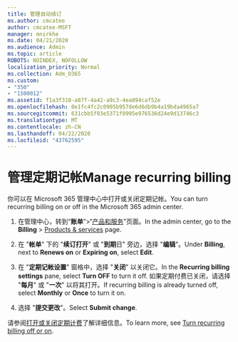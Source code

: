 ```yaml
---
title: 管理自动续订
ms.author: cmcatee
author: cmcatee-MSFT
manager: mnirkhe
ms.date: 04/21/2020
ms.audience: Admin
ms.topic: article
ROBOTS: NOINDEX, NOFOLLOW
localization_priority: Normal
ms.collection: Adm_O365
ms.custom:
- "350"
- "1500012"
ms.assetid: f1a3f310-a87f-4a42-a9c3-4ea894caf52e
ms.openlocfilehash: 0e1fc4fc2c0905b957de6d6db9b4a19bda4965a7
ms.sourcegitcommit: 631cbb5f03e5371f0995e976536d24e9d13746c3
ms.translationtype: MT
ms.contentlocale: zh-CN
ms.lasthandoff: 04/22/2020
ms.locfileid: "43762595"
---
```

# <a name="manage-recurring-billing"></a><span data-ttu-id="6e7f7-102">管理定期记帐</span><span class="sxs-lookup"><span data-stu-id="6e7f7-102">Manage recurring billing</span></span>

<span data-ttu-id="6e7f7-103">你可以在 Microsoft 365 管理中心中打开或关闭定期记帐。</span><span class="sxs-lookup"><span data-stu-id="6e7f7-103">You can turn recurring billing on or off in the Microsoft 365 admin center.</span></span>
  
1. <span data-ttu-id="6e7f7-104">在管理中心，转到“**账单**”\>“[产品和服务](https://go.microsoft.com/fwlink/p/?linkid=842054)”页面。</span><span class="sxs-lookup"><span data-stu-id="6e7f7-104">In the admin center, go to the **Billing** \> [Products & services](https://go.microsoft.com/fwlink/p/?linkid=842054) page.</span></span>

2. <span data-ttu-id="6e7f7-105">在 "**帐单**" 下的 "**续订打开**" 或 "**到期**日" 旁边，选择 "**编辑**"。</span><span class="sxs-lookup"><span data-stu-id="6e7f7-105">Under **Billing**, next to **Renews on** or **Expiring on**, select **Edit**.</span></span>

3. <span data-ttu-id="6e7f7-106">在 "**定期记帐设置**" 窗格中，选择 "**关闭**" 以关闭它。</span><span class="sxs-lookup"><span data-stu-id="6e7f7-106">In the **Recurring billing settings** pane, select **Turn OFF** to turn it off.</span></span> <span data-ttu-id="6e7f7-107">如果定期付费已关闭，请选择 "**每月**" 或 "**一次**" 以将其打开。</span><span class="sxs-lookup"><span data-stu-id="6e7f7-107">If recurring billing is already turned off, select **Monthly** or **Once** to turn it on.</span></span>

4. <span data-ttu-id="6e7f7-108">选择 "**提交更改**"。</span><span class="sxs-lookup"><span data-stu-id="6e7f7-108">Select **Submit change**.</span></span>

<span data-ttu-id="6e7f7-109">请参阅[打开或关闭定期计费](https://docs.microsoft.com/office365/admin/subscriptions-and-billing/renew-your-subscription?view=o365-worldwide#turn-recurring-billing-off-or-on)了解详细信息。</span><span class="sxs-lookup"><span data-stu-id="6e7f7-109">To learn more, see [Turn recurring billing off or on](https://docs.microsoft.com/office365/admin/subscriptions-and-billing/renew-your-subscription?view=o365-worldwide#turn-recurring-billing-off-or-on).</span></span>
